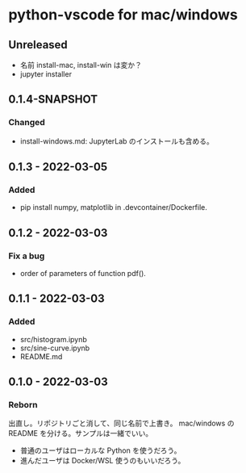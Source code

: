 # python-vscode for mac/windows

## Unreleased
- 名前 install-mac, install-win は変か？
- jupyter installer


## 0.1.4-SNAPSHOT
### Changed
- install-windows.md: JupyterLab のインストールも含める。

## 0.1.3 - 2022-03-05
### Added
- pip install numpy, matplotlib in .devcontainer/Dockerfile.

## 0.1.2 - 2022-03-03
### Fix a bug
- order of parameters of function pdf().

## 0.1.1 - 2022-03-03
### Added
- src/histogram.ipynb
- src/sine-curve.ipynb
- README.md

## 0.1.0 - 2022-03-03
### Reborn
出直し。リポジトリごと消して、同じ名前で上書き。
mac/windows の README を分ける。サンプルは一緒でいい。

* 普通のユーザはローカルな Python を使うだろう。
* 進んだユーザは Docker/WSL 使うのもいいだろう。
